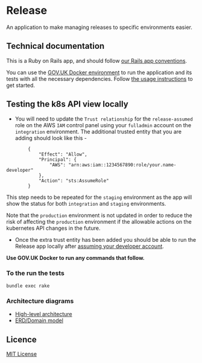 # Release

An application to make managing releases to specific environments easier.

## Technical documentation

This is a Ruby on Rails app, and should follow [our Rails app conventions](https://docs.publishing.service.gov.uk/manual/conventions-for-rails-applications.html).

You can use the [GOV.UK Docker environment](https://github.com/alphagov/govuk-docker) to run the application and its tests with all the necessary dependencies. Follow [the usage instructions](https://github.com/alphagov/govuk-docker#usage) to get started.

## Testing the k8s API view locally

* You will need to update the `Trust relationship` for the `release-assumed` role on the AWS `IAM` control panel using your `fulladmin` account on the `integration` environment. The additional trusted entity that you are adding should look like this - 

```
        {
            "Effect": "Allow",
            "Principal": {
                "AWS": "arn:aws:iam::1234567890:role/your.name-developer"
            },
            "Action": "sts:AssumeRole"
        }
```

This step needs to be repeated for the `staging` environment as the app will show the status for both `integration` and `staging` environments.

Note that the `production` environment is not updated in order to reduce the risk of affecting the `production` environment if the allowable actions on the kubernetes API changes in the future.

* Once the extra trust entity has been added you should be able to run the Release app locally after [assuming your developer account](https://docs.publishing.service.gov.uk/kubernetes/get-started/access-eks-cluster/#obtain-aws-credentials-for-your-role-in-the-clusters-aws-account).

**Use GOV.UK Docker to run any commands that follow.**

### To the run the tests

```
bundle exec rake
```

### Architecture diagrams

- [High-level architecture](https://drive.google.com/file/d/12iUDHvNKi_7_dmNC1cE0-cbViB05Cr2o/view)
- [ERD/Domain model](https://drive.google.com/file/d/1JfPhTwR3IBvBv0O9dCjZhlLgivhkC7aE/view)

## Licence

[MIT License](LICENCE)

